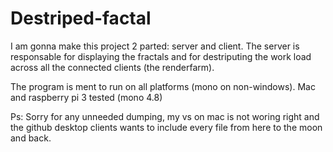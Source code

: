# Destriped-factal
I am gonna make this project 2 parted: server and client. 
The server is responsable for displaying the fractals and for destriputing the work load across all the connected clients (the renderfarm).

The program is ment to run on all platforms (mono on non-windows). Mac and raspberry pi 3 tested (mono 4.8)

Ps: Sorry for any unneeded dumping, my vs on mac is not woring right and the github desktop clients wants to include every file from here to the moon and back.
